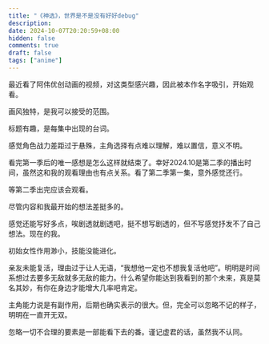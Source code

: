 ```yaml
---
title: "《神选》，世界是不是没有好好debug"
description: 
date: 2024-10-07T20:20:59+08:00
hidden: false
comments: true
draft: false
tags: ["anime"]
---
```

最近看了阿伟优创动画的视频，对这类型感兴趣，因此被本作名字吸引，开始观看。

画风独特，是我可以接受的范围。

标题有趣，是每集中出现的台词。

感觉角色战力差距过于悬殊，主角选择有点难以理解，难以置信，意义不明。

看完第一季后的唯一感想是怎么这样就结束了。幸好2024.10是第二季的播出时间，虽然这和我的观看理由也有点关系。看了第二季第一集，意外感觉还行。

等第二季出完应该会观看。

尽管内容和我最开始的想法差挺多的。

感觉还能写好多点，唉剧透就剧透吧，挺不想写剧透的，但不写感觉抒发不了自己想法。现在的我。

初始女性作用渺小，技能没能进化。

亲友未能复活，理由过于让人无语，“我想他一定也不想我复活他吧”。明明是时间系想过去要多无敌就多无敌的能力。什么希望你能达到我看到的那个未来，真是莫名其妙，有你在身边才能增大几率吧肯定。

主角能力说是有副作用，后期也确实表示的很大。但，完全可以忽略不记的样子，明明在一直开无双。

忽略一切不合理的要素是一部能看下去的番。谨记虚君的话，虽然我不认同。
